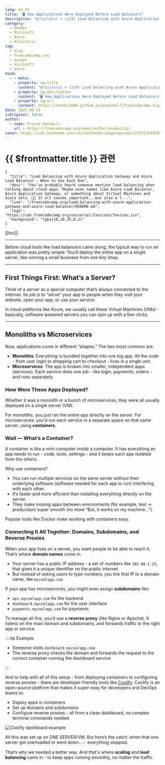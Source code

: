 ```yaml
---
lang: en-US
title: "🖥️ How Applications Were Deployed Before Load Balancers"
description: "Article(s) > (2/9) Load Balancing with Azure Application Gateway and Azure Load Balancer - When to Use Each One"
category:
  - DevOps
  - Microsoft
  - Azure
  - Article(s)
tag:
  - blog
  - freecodecamp.org
  - devops
  - microsoft
  - azure
head:
  - - meta:
    - property: og:title
      content: "Article(s) > (2/9) Load Balancing with Azure Application Gateway and Azure Load Balancer - When to Use Each One"
    - property: og:description
      content: "🖥️ How Applications Were Deployed Before Load Balancers"
    - property: og:url
      content: https://chanhi2000.github.io/bookshelf/freecodecamp.org/load-balancing-with-azure-application-gateway-and-azure-load-balancer/how-applications-were-deployed-before-load-balancers.html
date: 2025-05-15
isOriginal: false
author:
  - name: Prince Onukwili
    url : https://freecodecamp.org/news/author/onukwilip/
cover: https://cdn.hashnode.com/res/hashnode/image/upload/v1747235455030/cb82bfb4-8d7b-47e5-ab31-126906f60b40.png
---
```


# {{ $frontmatter.title }} 관련

```component VPCard
{
  "title": "Load Balancing with Azure Application Gateway and Azure Load Balancer - When to Use Each One",
  "desc": "You’ve probably heard someone mention load balancing when talking about cloud apps. Maybe even names like Azure Load Balancer, Azure Application Gateway, or something about Virtual Machines and Scale Sets. 😵‍💫 It all sounds important...but also a l...",
  "link": "/freecodecamp.org/load-balancing-with-azure-application-gateway-and-azure-load-balancer/README.md",
  "logo": "https://cdn.freecodecamp.org/universal/favicons/favicon.ico",
  "background": "rgba(10,10,35,0.2)"
}
```

[[toc]]

---

<SiteInfo
  name="Load Balancing with Azure Application Gateway and Azure Load Balancer - When to Use Each One"
  desc="You’ve probably heard someone mention load balancing when talking about cloud apps. Maybe even names like Azure Load Balancer, Azure Application Gateway, or something about Virtual Machines and Scale Sets. 😵‍💫 It all sounds important...but also a l..."
  url="https://freecodecamp.org/news/load-balancing-with-azure-application-gateway-and-azure-load-balancer#heading-how-applications-were-deployed-before-load-balancers"
  logo="https://cdn.freecodecamp.org/universal/favicons/favicon.ico"
  preview="https://cdn.hashnode.com/res/hashnode/image/upload/v1747235455030/cb82bfb4-8d7b-47e5-ab31-126906f60b40.png"/>

Before cloud tools like load balancers came along, the typical way to run an application was pretty simple: You’d deploy the entire app on a single server, like running a small business from one tiny shop.

---

## First Things First: What’s a Server?

Think of a server as a special computer that’s always connected to the internet. Its job is to “serve” your app to people when they visit your website, open your app, or use your service.

In cloud platforms like Azure, we usually call these Virtual Machines (VMs) - basically, software-powered servers you can spin up with a few clicks.

---

## Monoliths vs Microservices

Now, applications come in different “shapes.” The two most common are:

- **Monoliths**: Everything is bundled together into one big app. All the code - from user login to shopping cart to checkout - lives in a single unit.
- **Microservices**: The app is broken into smaller, independent apps (services). Each service does one job - like login, payments, orders - and runs separately.

### How Were These Apps Deployed?

Whether it was a monolith or a bunch of microservices, they were all usually deployed on a single server (VM).

For monoliths, you just ran the entire app directly on the server. For microservices: you'd run each service in a separate space on that same server, using **containers**.

### Wait — What’s a Container?

A container is like a mini-computer *inside* a computer. It has everything an app needs to run - code, tools, settings - and it keeps each app isolated from the others.

Why use containers?

- You can run multiple services on the same server without their underlying software (software needed for each app to run) interfering with each other.
- It’s faster and more efficient than installing everything directly on the server.
- They make moving apps between environments (for example, test → production) super smooth (no more “But, it works on my machine…”).

Popular tools like Docker make working with containers easy.

### Connecting It All Together: Domains, Subdomains, and Reverse Proxies

When your app lives on a server, you want people to be able to reach it. That’s where **domain names** come in.

- Your server has a public IP address - a set of numbers like `102.80.1.23`, that gives it a unique identifier on the public internet
- But instead of asking users to type numbers, you link that IP to a domain name, like `mycoolapp.com`

If your app has microservices, you might even assign **subdomains** like:

- `api.mycoolapp.com` for the backend
- `dashboard.mycoolapp.com` for the user interface
- `payments.mycoolapp.com` for payments

To manage all this, you’d use a **reverse proxy** (like Nginx or Apache). It listens on the main domain and subdomains, and forwards traffic to the right app or service.

::: tip Example

- Someone visits `dashboard.mycoolapp.com`
- The reverse proxy checks the domain and forwards the request to the correct container running the dashboard service

:::

And to help with all of this setup - from deploying containers to configuring reverse proxies - there are developer-friendly tools like [<VPIcon icon="fas fa-globe"/>Coolify](https://coolify.io). Coolify is an open-source platform that makes it super easy for developers and DevOps teams to:

- Deploy apps in containers
- Set up domains and subdomains
- Configure reverse proxies - all from a clean dashboard, no complex terminal commands needed

![Coolify dashboard example](https://cdn.hashnode.com/res/hashnode/image/upload/v1746979943646/a6525a09-f44a-4e00-a945-7bded3483b0d.jpeg)

All this was set up on ONE SERVER/VM. But here’s the catch: when that one server got overloaded or went down…💥 everything stopped.

That’s why we needed a better way. And that's where **scaling** and **load balancing** came in - to keep apps running smoothly, no matter the traffic.
